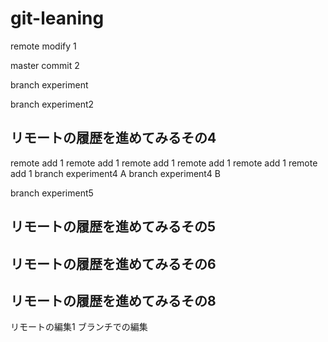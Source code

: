 # git-leaning

remote modify 1

master commit 2

branch experiment

branch experiment2

## リモートの履歴を進めてみるその4

remote add 1
remote add 1
remote add 1
remote add 1
remote add 1
remote add 1
branch experiment4 A
branch experiment4 B

branch experiment5

## リモートの履歴を進めてみるその5

## リモートの履歴を進めてみるその6

## リモートの履歴を進めてみるその8

リモートの編集1
ブランチでの編集
